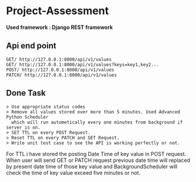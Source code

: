# Project-Assessment
**Used framework : Django REST framework**
## Api end point
```
GET/ http://127.0.0.1:8000/api/v1/values
GET/ http://127.0.0.1:8000/api/v1/values?keys=key1,key2...
POST/ http://127.0.0.1:8000/api/v1/values
PATCH/ http://127.0.0.1:8000/api/v1/values
```
## Done Task
```
> Use appropriate status codes
> Remove all values stored over more than 5 minutes. Used Advanced Python Scheduler 
  which will run autometically every one minutes from background if server is on. 
> SET TTL on every POST Request.
> Reset TTL on every PATCH and GET Request.
> Write unit test case to see the API is working perfectly or not.
```
For TTL i have stored the posting Date Time of key value in POST request. When user will send GET or PATCH request 
previous date time will replaced by present date time  of those key value and BackgroundScheduler will 
check the time of key value exceed five minutes or not.
